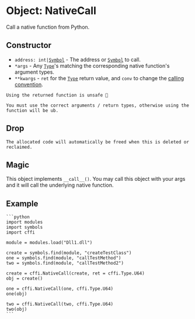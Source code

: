 # Object: NativeCall

Call a native function from Python.

## Constructor

- <code>address: int|[Symbol](../symbols/objects-symbol.md)</code> - The address or [`Symbol`](../symbols/objects-symbol.md) to call.
- `*args` - Any [`Type`](./type.md)'s matching the corresponding native function's argument types.
- `**kwargs` - `ret` for the [`Type`](./type.md) return value, and `conv` to change the [calling convention](./conv.md).

```admonish danger title=""
Using the returned function is unsafe 🐉

You must use the correct arguments / return types, otherwise using the function will be ub.
```

## Drop
```admonish danger title=""
The allocated code will automatically be freed when this is deleted or reclaimed.
```

## Magic
This object implements `__call__()`. You may call this object with your args and it will call the underlying native function.

## Example

~~~admonish example title=""
```python
import modules
import symbols
import cffi

module = modules.load("Dll1.dll")

create = symbols.find(module, "createTestClass")
one = symbols.find(module, "callTestMethod")
two = symbols.find(module, "callTestMethod2")

create = cffi.NativeCall(create, ret = cffi.Type.U64)
obj = create()

one = cffi.NativeCall(one, cffi.Type.U64)
one(obj)

two = cffi.NativeCall(two, cffi.Type.U64)
two(obj)
```
~~~
